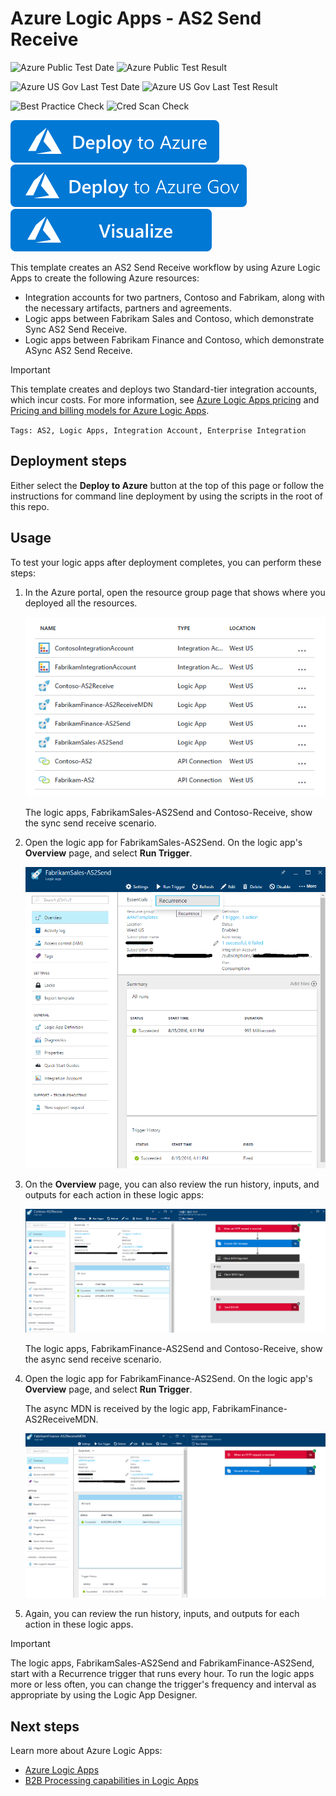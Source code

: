 # Azure Logic Apps - AS2 Send Receive

![Azure Public Test Date](https://azurequickstartsservice.blob.core.windows.net/badges/201-logic-app-as2-send-receive/PublicLastTestDate.svg)
![Azure Public Test Result](https://azurequickstartsservice.blob.core.windows.net/badges/201-logic-app-as2-send-receive/PublicDeployment.svg)

![Azure US Gov Last Test Date](https://azurequickstartsservice.blob.core.windows.net/badges/201-logic-app-as2-send-receive/FairfaxLastTestDate.svg)
![Azure US Gov Last Test Result](https://azurequickstartsservice.blob.core.windows.net/badges/201-logic-app-as2-send-receive/FairfaxDeployment.svg)

![Best Practice Check](https://azurequickstartsservice.blob.core.windows.net/badges/201-logic-app-as2-send-receive/BestPracticeResult.svg)
![Cred Scan Check](https://azurequickstartsservice.blob.core.windows.net/badges/201-logic-app-as2-send-receive/CredScanResult.svg)

[![Deploy To Azure](https://raw.githubusercontent.com/Azure/azure-quickstart-templates/master/1-CONTRIBUTION-GUIDE/images/deploytoazure.svg?sanitize=true)](https://portal.azure.com/#create/Microsoft.Template/uri/https%3A%2F%2Fraw.githubusercontent.com%2FAzure%2Fazure-quickstart-templates%2Fmaster%2F201-logic-app-as2-send-receive%2Fazuredeploy.json)  
[![Deploy To Azure US Gov](https://raw.githubusercontent.com/Azure/azure-quickstart-templates/master/1-CONTRIBUTION-GUIDE/images/deploytoazuregov.svg?sanitize=true)](https://portal.azure.us/#create/Microsoft.Template/uri/https%3A%2F%2Fraw.githubusercontent.com%2FAzure%2Fazure-quickstart-templates%2Fmaster%2F201-logic-app-as2-send-receive%2Fazuredeploy.json)  
[![Visualize](https://raw.githubusercontent.com/Azure/azure-quickstart-templates/master/1-CONTRIBUTION-GUIDE/images/visualizebutton.svg?sanitize=true)](http://armviz.io/#/?load=https%3A%2F%2Fraw.githubusercontent.com%2FAzure%2Fazure-quickstart-templates%2Fmaster%2F201-logic-app-as2-send-receive%2Fazuredeploy.json)

This template creates an AS2 Send Receive workflow by using Azure Logic Apps to create the following Azure resources:

* Integration accounts for two partners, Contoso and Fabrikam, along with the necessary artifacts, partners and agreements.
* Logic apps between Fabrikam Sales and Contoso, which demonstrate Sync AS2 Send Receive.
* Logic apps between Fabrikam Finance and Contoso, which demonstrate ASync AS2 Send Receive.

> [!IMPORTANT]
> This template creates and deploys two Standard-tier integration accounts, which incur costs. For more information, 
> see [Azure Logic Apps pricing](https://azure.microsoft.com/pricing/details/logic-apps/) and [Pricing and billing models for Azure Logic Apps](https://docs.microsoft.com/azure/logic-apps/logic-apps-pricing).

`Tags: AS2, Logic Apps, Integration Account, Enterprise Integration`

## Deployment steps

Either select the **Deploy to Azure** button at the top of this page or follow the instructions for command line deployment by using the scripts in the root of this repo.

## Usage

To test your logic apps after deployment completes, you can perform these steps:

1. In the Azure portal, open the resource group page that shows where you deployed all the resources.

   ![Screenshot that shows Azure resources](https://raw.githubusercontent.com/Azure/azure-quickstart-templates/master/201-logic-app-as2-send-receive/images/azure-resources.png "Azure resources")

   The logic apps, FabrikamSales-AS2Send and Contoso-Receive, show the sync send receive scenario. 
  
1. Open the logic app for FabrikamSales-AS2Send. On the logic app's **Overview** page, and select **Run Trigger**.

   ![Screenshot that shows FabrikamSales-AS2Send logic app](https://raw.githubusercontent.com/Azure/azure-quickstart-templates/master/201-logic-app-as2-send-receive/images/fabrikamsales-as2send.png "Run FabrikamSales-AS2Send Logic App")

1. On the **Overview** page, you can also review the run history, inputs, and outputs for each action in these logic apps:

   ![Screenshot that shows Contoso-AS2Receive run history](https://raw.githubusercontent.com/Azure/azure-quickstart-templates/master/201-logic-app-as2-send-receive/images/contoso-as2receive-runhistory.png "Contoso-AS2Receive run history")

   The logic apps, FabrikamFinance-AS2Send and Contoso-Receive, show the async send receive scenario.
   
1. Open the logic app for FabrikamFinance-AS2Send. On the logic app's **Overview** page, and select **Run Trigger**.

   The async MDN is received by the logic app, FabrikamFinance-AS2ReceiveMDN.

   ![Screenshot that shows FabrikamFinance-AS2ReceiveMDN run history](https://raw.githubusercontent.com/Azure/azure-quickstart-templates/master/201-logic-app-as2-send-receive/images/fabrikamfinance-as2receivemdn-runhistory.png "FabrikamFinance-AS2ReceiveMDN run history")

1. Again, you can review the run history, inputs, and outputs for each action in these logic apps.

> [!IMPORTANT]
> The logic apps, FabrikamSales-AS2Send and FabrikamFinance-AS2Send, start with a Recurrence trigger that runs every hour. 
> To run the logic apps more or less often, you can change the trigger's frequency and interval as appropriate by using the Logic App Designer.

## Next steps

Learn more about Azure Logic Apps:

* [Azure Logic Apps](https://docs.microsoft.com/azure/logic-apps/logic-apps-overview)
* [B2B Processing capabilities in Logic Apps](https://docs.microsoft.com/azure/logic-apps/logic-apps-enterprise-integration-overview)


